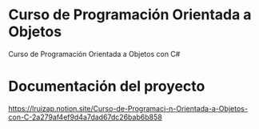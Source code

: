 # Curso de Programación Orientada a Objetos

Curso de Programación Orientada a Objetos con C#

# Documentación del proyecto

https://lruizap.notion.site/Curso-de-Programaci-n-Orientada-a-Objetos-con-C-2a279af4ef9d4a7dad67dc26bab6b858
